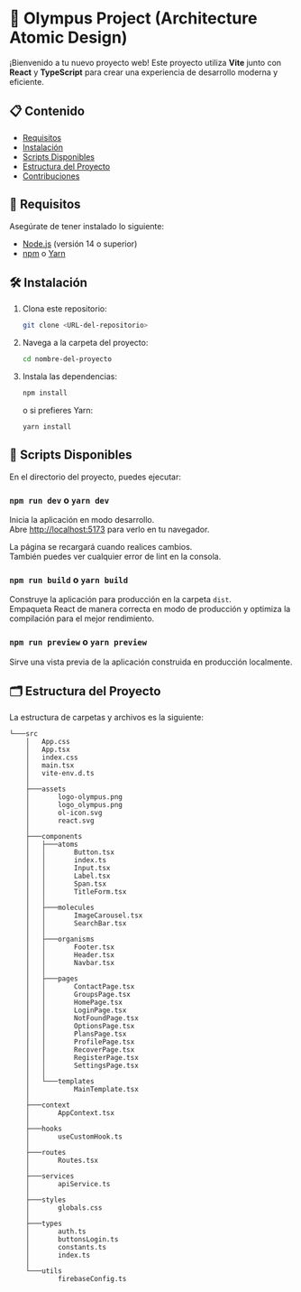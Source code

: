 # 🌟  Olympus Project (Architecture Atomic Design)

¡Bienvenido a tu nuevo proyecto web! Este proyecto utiliza **Vite** junto con **React** y **TypeScript** para crear una experiencia de desarrollo moderna y eficiente.

## 📋 Contenido

- [Requisitos](#requisitos)
- [Instalación](#instalación)
- [Scripts Disponibles](#scripts-disponibles)
- [Estructura del Proyecto](#estructura-del-proyecto)
- [Contribuciones](#contribuciones)

## 🚀 Requisitos

Asegúrate de tener instalado lo siguiente:

- [Node.js](https://nodejs.org/) (versión 14 o superior)
- [npm](https://www.npmjs.com/) o [Yarn](https://yarnpkg.com/)

## 🛠 Instalación

1. Clona este repositorio:

    ```sh
    git clone <URL-del-repositorio>
    ```

2. Navega a la carpeta del proyecto:

    ```sh
    cd nombre-del-proyecto
    ```

3. Instala las dependencias:

    ```sh
    npm install
    ```

    o si prefieres Yarn:

    ```sh
    yarn install
    ```

## 📜 Scripts Disponibles

En el directorio del proyecto, puedes ejecutar:

### `npm run dev` o `yarn dev`

Inicia la aplicación en modo desarrollo.\
Abre [http://localhost:5173](http://localhost:5173) para verlo en tu navegador.

La página se recargará cuando realices cambios.\
También puedes ver cualquier error de lint en la consola.

### `npm run build` o `yarn build`

Construye la aplicación para producción en la carpeta `dist`.\
Empaqueta React de manera correcta en modo de producción y optimiza la compilación para el mejor rendimiento.

### `npm run preview` o `yarn preview`

Sirve una vista previa de la aplicación construida en producción localmente.

## 🗂 Estructura del Proyecto

La estructura de carpetas y archivos es la siguiente:

```
└───src
    │   App.css
    │   App.tsx
    │   index.css
    │   main.tsx
    │   vite-env.d.ts
    │
    ├───assets
    │       logo-olympus.png
    │       logo_olympus.png
    │       ol-icon.svg
    │       react.svg
    │
    ├───components
    │   ├───atoms
    │   │       Button.tsx
    │   │       index.ts
    │   │       Input.tsx
    │   │       Label.tsx
    │   │       Span.tsx
    │   │       TitleForm.tsx
    │   │
    │   ├───molecules
    │   │       ImageCarousel.tsx
    │   │       SearchBar.tsx
    │   │
    │   ├───organisms
    │   │       Footer.tsx
    │   │       Header.tsx
    │   │       Navbar.tsx
    │   │
    │   ├───pages
    │   │       ContactPage.tsx
    │   │       GroupsPage.tsx
    │   │       HomePage.tsx
    │   │       LoginPage.tsx
    │   │       NotFoundPage.tsx
    │   │       OptionsPage.tsx
    │   │       PlansPage.tsx
    │   │       ProfilePage.tsx
    │   │       RecoverPage.tsx
    │   │       RegisterPage.tsx
    │   │       SettingsPage.tsx
    │   │
    │   └───templates
    │           MainTemplate.tsx
    │
    ├───context
    │       AppContext.tsx
    │
    ├───hooks
    │       useCustomHook.ts
    │
    ├───routes
    │       Routes.tsx
    │
    ├───services
    │       apiService.ts
    │
    ├───styles
    │       globals.css
    │
    ├───types
    │       auth.ts
    │       buttonsLogin.ts
    │       constants.ts
    │       index.ts
    │
    └───utils
            firebaseConfig.ts
```

